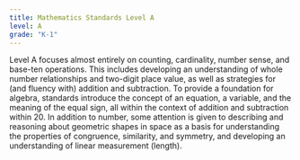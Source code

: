 ```yaml
---
title: Mathematics Standards Level A
level: A
grade: "K-1"
---
```

Level A focuses almost entirely on counting, cardinality, number sense, and base-ten operations. This includes developing an understanding of whole number relationships and two-digit place value, as well as strategies for (and fluency with) addition and subtraction. To provide a foundation for algebra, standards introduce the concept of an equation, a variable, and the meaning of the equal sign, all within the context of addition and subtraction within 20. In addition to number, some attention is given to describing and reasoning about geometric shapes in space as a basis for understanding the properties of congruence, similarity, and symmetry, and developing an understanding of linear measurement (length).
